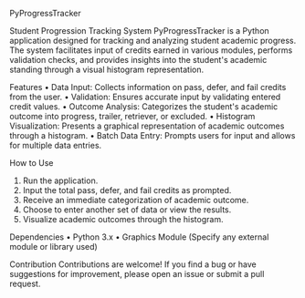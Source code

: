 PyProgressTracker

Student Progression Tracking System
PyProgressTracker is a Python application designed for tracking and analyzing student academic progress. The system facilitates input of credits earned in various modules, performs validation checks, and provides insights into the student's academic standing through a visual histogram representation.

Features
•	Data Input: Collects information on pass, defer, and fail credits from the user.
•	Validation: Ensures accurate input by validating entered credit values.
•	Outcome Analysis: Categorizes the student's academic outcome into progress, trailer, retriever, or excluded.
•	Histogram Visualization: Presents a graphical representation of academic outcomes through a histogram.
•	Batch Data Entry: Prompts users for input and allows for multiple data entries.

How to Use
1.	Run the application.
2.	Input the total pass, defer, and fail credits as prompted.
3.	Receive an immediate categorization of academic outcome.
4.	Choose to enter another set of data or view the results.
5.	Visualize academic outcomes through the histogram.

Dependencies
•	Python 3.x
•	Graphics Module (Specify any external module or library used)

Contribution
Contributions are welcome! If you find a bug or have suggestions for improvement, please open an issue or submit a pull request.

